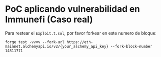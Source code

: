 # PoC aplicando vulnerabilidad en Immunefi (Caso real)

Para restear el `Exploit.t.sol`, por favor forkear en este numero de bloque: 
```
forge test -vvvv --fork-url https://eth-mainnet.alchemyapi.io/v2/{your_alchemy_api_key} --fork-block-number 14811771
```
